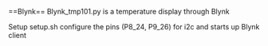 ==Blynk==
Blynk_tmp101.py is a temperature display through Blynk

Setup
setup.sh configure the pins (P8_24, P9_26) for i2c and starts up Blynk client
